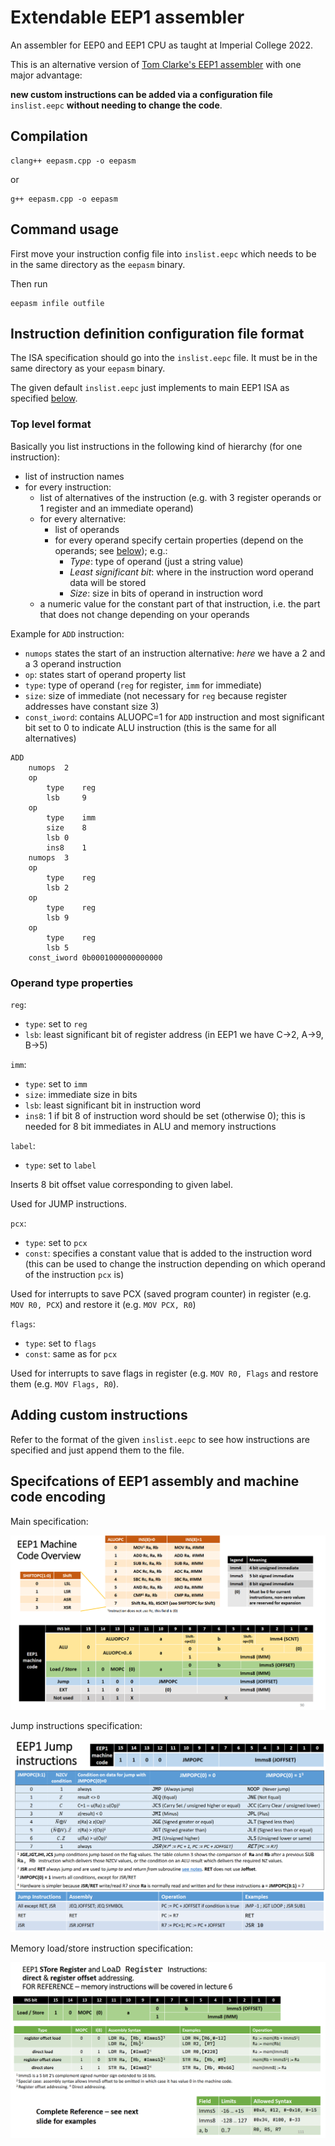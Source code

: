# Extendable EEP1 assembler

An assembler for EEP0 and EEP1 CPU as taught at Imperial College 2022.

This is an alternative version of [Tom Clarke's EEP1 assembler](https://github.com/tomcl/eepAssembler) with one major advantage:

**new custom instructions can be added via a configuration file** `inslist.eepc` **without needing to change the code**.

## Compilation

```
clang++ eepasm.cpp -o eepasm
```

or

```
g++ eepasm.cpp -o eepasm
```

## Command usage

First move your instruction config file into `inslist.eepc` which needs to be in
the same directory as the `eepasm` binary.

Then run

```
eepasm infile outfile
```

## Instruction definition configuration file format

The ISA specification should go into the `inslist.eepc` file.
It must be in the same directory as your `eepasm` binary.

The given default `inslist.eepc` just implements to main EEP1 ISA as specified [below](#specifcations-of-eep1-assembly-and-machine-code-encoding).

### Top level format

Basically you list instructions in the following kind of hierarchy (for one instruction):

* list of instruction names
* for every instruction:
	* list of alternatives of the instruction (e.g. with 3 register operands or 1 register and an immediate operand)
	* for every alternative:
		* list of operands
		* for every operand specify certain properties (depend on the operands; see [below](#operand-type-properties)); e.g.:
			* *Type*: type of operand (just a string value)
			* *Least significant bit*: where in the instruction word operand data will be stored
			* *Size*: size in bits of operand in instruction word
	* a numeric value for the constant part of that instruction, i.e. the part that does not change depending on your operands

Example for `ADD` instruction:

* `numops` states the start of an instruction alternative: *here* we have a 2 and a 3 operand instruction
* `op`: states start of operand property list
* `type`: type of operand (`reg` for register, `imm` for immediate)
* `size`: size of immediate (not necessary for `reg` because register addresses have constant size 3)
* `const_iword`: contains ALUOPC=1 for `ADD` instruction and most significant bit set to 0 to indicate ALU instruction (this is the same for all alternatives)

```
ADD
	numops	2
	op
		type	reg
		lsb 	9
	op
		type	imm
		size	8
		lsb	0
		ins8	1
	numops	3
	op
		type	reg
		lsb	2
	op
		type	reg
		lsb	9
	op
		type	reg
		lsb	5
	const_iword	0b0001000000000000
```

### Operand type properties

`reg`:

* `type`: set to `reg`
* `lsb`: least significant bit of register address (in EEP1 we have C->2, A->9, B->5)

`imm`:

* `type`: set to `imm`
* `size`: immediate size in bits
* `lsb`: least significant bit in instruction word
* `ins8`: 1 if bit 8 of instruction word should be set (otherwise 0); this is needed for 8 bit immediates in ALU and memory instructions

`label`:

* `type`: set to `label`

Inserts 8 bit offset value corresponding to given label.

Used for JUMP instructions.

`pcx`:

* `type`: set to `pcx`
* `const`: specifies a constant value that is added to the instruction word (this can be used to change the instruction depending on which operand of the instruction `pcx` is)

Used for interrupts to save PCX (saved program counter) in register (e.g. `MOV R0, PCX`) and restore it (e.g. `MOV PCX, R0`)

`flags`:

* `type`: set to `flags`
* `const`: same as for `pcx`

Used for interrupts to save flags in register (e.g. `MOV R0, Flags` and restore them (e.g. `MOV Flags, R0`).


## Adding custom instructions

Refer to the format of the given `inslist.eepc` to see how instructions are specified and just append them to the file.

## Specifcations of EEP1 assembly and machine code encoding

Main specification:

![img/main_ref.png](img/main_ref.png)

Jump instructions specification:

![img/jmp_ref.png](img/jmp_ref.png)

Memory load/store instruction specification:

![img/mem_ref.png](img/mem_ref.png)
